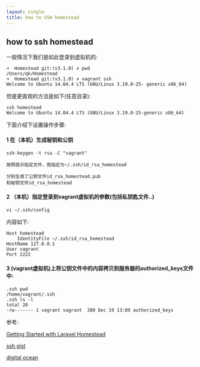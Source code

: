 ```yaml
---
layout: single
title: how to SSH homestead
---
```


## how to ssh homestead


 一般情况下我们是如此登录到虚拟机的:

	➜  Homestead git:(v3.1.0) ✗ pwd
	/Users/qk/Homestead
	➜  Homestead git:(v3.1.0) ✗ vagrant ssh
	Welcome to Ubuntu 14.04.4 LTS (GNU/Linux 3.19.0-25-	generic x86_64)


但是更直观的方法是如下(任意目录):

	ssh homestead
	Welcome to Ubuntu 14.04.4 LTS (GNU/Linux 3.19.0-25-generic x86_64)

下面介绍下设置操作步骤:

#### 1 在（本机）生成秘钥和公钥

	ssh-keygen -t rsa -C "vagrant"

	按照提示指定文件，我指定为~/.ssh/id_rsa_homestead

	分别生成了公钥文件id_rsa_homestead.pub
	和秘钥文件id_rsa_homestead

#### 2 （本机）指定登录到vagrant虚拟机的参数(包括私钥匙文件..)

	vi ~/.ssh/config

内容如下:

	Host homestead
  		IdentityFile ~/.ssh/id_rsa_homestead
	HostName 127.0.0.1
	User vagrant
	Port 2222		


#### 3 (vagrant虚拟机)上将公钥文件中的内容拷贝到服务器的authorized_keys文件中:

	.ssh pwd
	/home/vagrant/.ssh
	.ssh ls -l
	total 20
	-rw------- 1 vagrant vagrant  389 Dec 19 13:09 authorized_keys

参考:

[Getting Started with Laravel Homestead](https://scotch.io/tutorials/getting-started-with-laravel-homestead)

[ssh gist](https://gist.github.com/jexchan/2351996)

[digital ocean](https://www.digitalocean.com/community/tutorials/how-to-configure-custom-connection-options-for-your-ssh-client)
